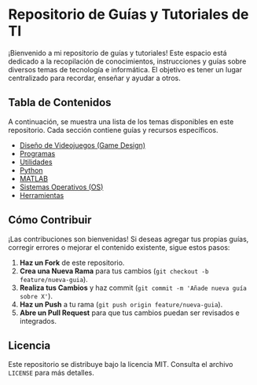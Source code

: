 # Repositorio de Guías y Tutoriales de TI

¡Bienvenido a mi repositorio de guías y tutoriales! Este espacio está dedicado a la recopilación de conocimientos, instrucciones y guías sobre diversos temas de tecnología e informática. El objetivo es tener un lugar centralizado para recordar, enseñar y ayudar a otros.

## Tabla de Contenidos

A continuación, se muestra una lista de los temas disponibles en este repositorio. Cada sección contiene guías y recursos específicos.

*   [Diseño de Videojuegos (Game Design)](./game-design/)
*   [Programas](./programas/)
*   [Utilidades](./utilidades/)
*   [Python](./python/)
*   [MATLAB](./matlab/)
*   [Sistemas Operativos (OS)](./OS/)
*   [Herramientas](./herramientas/)

## Cómo Contribuir

¡Las contribuciones son bienvenidas! Si deseas agregar tus propias guías, corregir errores o mejorar el contenido existente, sigue estos pasos:

1.  **Haz un Fork** de este repositorio.
2.  **Crea una Nueva Rama** para tus cambios (`git checkout -b feature/nueva-guia`).
3.  **Realiza tus Cambios** y haz commit (`git commit -m 'Añade nueva guía sobre X'`).
4.  **Haz un Push** a tu rama (`git push origin feature/nueva-guia`).
5.  **Abre un Pull Request** para que tus cambios puedan ser revisados e integrados.

## Licencia

Este repositorio se distribuye bajo la licencia MIT. Consulta el archivo `LICENSE` para más detalles.
